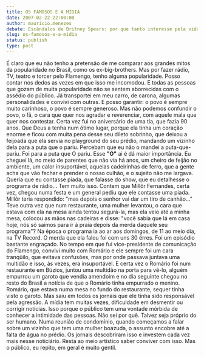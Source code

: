 ```yaml
---
title: OS FAMOSOS E A MÍDIA
date: 2007-02-22 22:00:00
author: mauricio.menezes
debate: Escândalos de Britney Spears: por que tanto interesse pela vida dos famosos?
slug: os-famosos-e-a-midia
status: publish 
type: post
---
```


É claro que eu não tenho a pretensão de me comparar aos grandes mitos da popularidade no Brasil, como os ex-big-brothers.
Mas por fazer rádio, TV, teatro e torcer pelo Flamengo, tenho alguma popularidade. Posso contar nos dedos as vezes em que isso me incomodou. E todas as pessoas que gozam de muita popularidade não se sentem aborrecidas com o assédio do público. Já transportei em meu carro, de carona, algumas personalidades e convivi com outras. E posso garantir: o povo é sempre muito carinhoso, o povo é sempre generoso. Mas não podemos confundir o povo, o fã, o cara que quer nos agradar e reverenciar, com aquele mala que quer nos contestar.
Certa vez fui no aniversário de uma tia, que fazia 90 anos. Que Deus a tenha num ótimo lugar, porque ela tinha um coração enorme e ficou com muita pena desse seu dileto sobrinho, que deixou a feijoada que ela servia no playground do seu prédio, mandando um vizinho dela para a puta que o pariu. Percebam que eu não o mandei a puta-que-pariu. Foi para a puta que O pariu. Esse **"O"** ai é dá maior importância.
Eu cheguei lá, no meio de parentes que não via há anos, um cheiro de feijão no ambiente, um calor insuportável, aquelas cadeirinhas de ferro, que a gente acha que vão fechar e prender o nosso culhão, e o sujeito não me largava. Queria que eu contasse piada, que falasse do show, que eu detalhesse o programa de rádio... Tem muito isso. Contem que Millôr Fernandes, certa vez, chegou numa festa e um general pediu que ele contasse uma piada. Millôr teria respondido: "mas depois o senhor vai dar um tiro de canhão..."
Teve outra vez que num restaurante, uma mulher levantou, o cara que estava com ela na mesa ainda tentou segurá-la, mas ela veio até a minha mesa, colocou as mãos nas cadeiras e disse: "você sabia que lá em casa hoje, nós só saimos para ir à praia depois da merda daquele seu programa"? Na época o programa ia ao ar aos domingos, de 11 ao meio dia, na TV Record. O merda que ela falou foi com uns 30 érres.
Foi um episódio bastante engraçado. No tempo em que fui vice-presidente de comunicação do Flamengo, convivi muito com Romário e ele sempre foi um cara tranqüilo, que evitava confusões, mas por onde passava juntava uma multidão e isso, às vezes, era insuportável. E certa vez o Romário foi num restaurante em Búzios, juntou uma multidão na porta para vê-lo, alguém empurrou um garoto que vendia amendoim e no dia seguinte chegou no resto do Brasil a notícia de que o Romário tinha empurrado o menino. Romário, que estava numa mesa no fundo do restaurante, sequer tinha visto o garoto. Mas saiu em todos os jornais que ele tinha sido responsável pela agressão.
A mídia tem muitas vezes, dificuldade em desmentir ou corrigir notícias. Isso porque o público tem uma vontade mórbida de conhecer a intimidade das pessoas. Não sei por quê. Talvez seja próprio do ser humano. Numa reunião de condomínio, quando começamos a falar sobre um vizinho que tem uma mulher boazuda, o assunto encobre até a falta de água no prédio. Os jornais descobriram isso e investem cada vez mais nesse noticiário. Resta ao meio artístico saber conviver com isso. Mas o público, eu repito, em geral é muito gentil.
